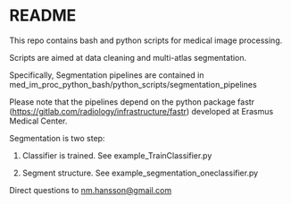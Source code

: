 # README #


This repo contains bash and python scripts for medical image processing.

Scripts are aimed at data cleaning and multi-atlas segmentation. 

Specifically, Segmentation pipelines are contained in med_im_proc_python_bash/python_scripts/segmentation_pipelines

Please note that the pipelines depend on the python package fastr (https://gitlab.com/radiology/infrastructure/fastr)
developed at Erasmus Medical Center.

Segmentation is two step: 

1) Classifier is trained. See example_TrainClassifier.py

2) Segment structure. See example_segmentation_oneclassifier.py

Direct questions to nm.hansson@gmail.com 

